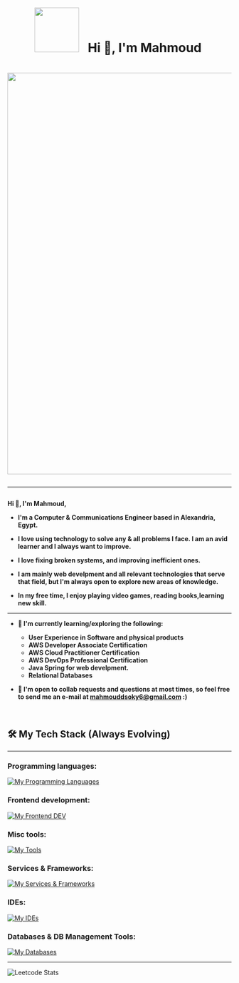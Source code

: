 # <h1 align="center"> <img src="https://media.giphy.com/media/IP7sarl7C5lSFCw9rG/giphy.gif"  width="100px" height="100px"> &nbsp; Hi 👋, I'm Mahmoud&nbsp;
  
  <h1 align="center"><img src="https://media.giphy.com/media/2IudUHdI075HL02Pkk/giphy.gif"  width="900px height=800">


-------------------

<h4 align="left">Hi 👋, I'm Mahmoud,
  
  - I'm a Computer & Communications Engineer based in Alexandria, Egypt. 
  
  - I love using technology to solve any & all problems I face. I am an avid learner and I always want to improve. 

  - I love fixing broken systems, and improving inefficient ones. 

  - I am mainly web develpment and all relevant technologies that serve that field, but I'm always open to explore new areas of knowledge.
  
  - In my free time, I enjoy playing video games, reading books,learning new skill.

---

- 🌱 I'm currently learning/exploring the following:
  - User Experience in Software and physical products
  - AWS Developer Associate Certification
  - AWS Cloud Practitioner Certification
  - AWS DevOps Professional Certification
  - Java Spring for web develpment. 
  - Relational Databases
  
- 💬 I'm open to collab requests and questions at most times, so feel free to send me an e-mail at mahmouddsoky6@gmail.com :)

&emsp;

## 🛠️ My Tech Stack (Always Evolving)

-------------------

### Programming languages:
[![My Programming Languages](https://skillicons.dev/icons?i=java,py,javascript,c,cpp)](https://skillicons.dev)
   
### Frontend development:
[![My Frontend DEV](https://skillicons.dev/icons?i=react)](https://skillicons.dev)

### Misc tools:
[![My Tools](https://skillicons.dev/icons?i=git,postman)](https://skillicons.dev)                                                        
  
### Services & Frameworks:
[![My Services & Frameworks](https://skillicons.dev/icons?i=Spring,flutter,react)](https://skillicons.dev)
<!-- add chartJS-->


### IDEs:
[![My IDEs](https://skillicons.dev/icons?i=matlab,visualstudio,vscode,idea,eclipse)](https://skillicons.dev)  
<!-- add rstudio, xcode, netbeans, codeblocks, pycahrm-->    
  
### Databases & DB Management Tools:
[![My Databases](https://skillicons.dev/icons?i=postgres,mysql,sqlite)](https://skillicons.dev)  
  
-------------------  
  
![Leetcode Stats](https://leetcard.jacoblin.cool/mahmoudd?ext=heatmap)
  
  
  


